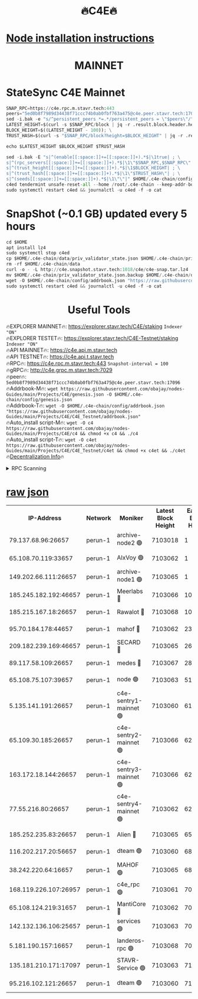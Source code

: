 <h1 align="center"> 🔥C4E🔥</h1>

[Node installation instructions](https://github.com/obajay/nodes-Guides/tree/main/Projects/C4E)
=

<h1 align="center"> MAINNET</h1>

# StateSync C4E Mainnet
```python
SNAP_RPC=https://c4e.rpc.m.stavr.tech:443
peers="5ed0b8f7989d34438f71ccc74b0ab0fbf763a475@c4e.peer.stavr.tech:17096"
sed -i.bak -e "s/^persistent_peers *=.*/persistent_peers = \"$peers\"/" $HOME/.c4e-chain/config/config.toml
LATEST_HEIGHT=$(curl -s $SNAP_RPC/block | jq -r .result.block.header.height); \
BLOCK_HEIGHT=$((LATEST_HEIGHT - 100)); \
TRUST_HASH=$(curl -s "$SNAP_RPC/block?height=$BLOCK_HEIGHT" | jq -r .result.block_id.hash)

echo $LATEST_HEIGHT $BLOCK_HEIGHT $TRUST_HASH

sed -i.bak -E "s|^(enable[[:space:]]+=[[:space:]]+).*$|\1true| ; \
s|^(rpc_servers[[:space:]]+=[[:space:]]+).*$|\1\"$SNAP_RPC,$SNAP_RPC\"| ; \
s|^(trust_height[[:space:]]+=[[:space:]]+).*$|\1$BLOCK_HEIGHT| ; \
s|^(trust_hash[[:space:]]+=[[:space:]]+).*$|\1\"$TRUST_HASH\"| ; \
s|^(seeds[[:space:]]+=[[:space:]]+).*$|\1\"\"|" $HOME/.c4e-chain/config/config.toml
c4ed tendermint unsafe-reset-all --home /root/.c4e-chain --keep-addr-book
sudo systemctl restart c4ed && journalctl -u c4ed -f -o cat
```
# SnapShot (~0.1 GB) updated every 5 hours
```python
cd $HOME
apt install lz4
sudo systemctl stop c4ed
cp $HOME/.c4e-chain/data/priv_validator_state.json $HOME/.c4e-chain/priv_validator_state.json.backup
rm -rf $HOME/.c4e-chain/data
curl -o - -L http://c4e.snapshot.stavr.tech:1018/c4e/c4e-snap.tar.lz4 | lz4 -c -d - | tar -x -C $HOME/.c4e-chain --strip-components 2
mv $HOME/.c4e-chain/priv_validator_state.json.backup $HOME/.c4e-chain/data/priv_validator_state.json
wget -O $HOME/.c4e-chain/config/addrbook.json "https://raw.githubusercontent.com/obajay/nodes-Guides/main/Projects/C4E/addrbook.json"
sudo systemctl restart c4ed && journalctl -u c4ed -f -o cat
```
 <h1 align="center"> Useful Tools</h1>

🔥EXPLORER MAINNET🔥:  https://explorer.stavr.tech/C4E/staking            `Indexer "ON"` \
🔥EXPLORER TESTET🔥:   https://explorer.stavr.tech/C4E-Testnet/staking     `Indexer "ON"` \
🔥API MAINNET🔥:       https://c4e.api.m.stavr.tech \
🔥API TESTNET🔥:       https://c4e.api.t.stavr.tech \
🔥RPC🔥:               https://c4e.rpc.m.stavr.tech:443                  `Snapshot-interval = 100` \
🔥gRPC🔥:              http://c4e.grpc.m.stavr.tech:7029 \
🔥peer🔥:              `5ed0b8f7989d34438f71ccc74b0ab0fbf763a475@c4e.peer.stavr.tech:17096` \
🔥Addrbook-M🔥:    ```wget https://raw.githubusercontent.com/obajay/nodes-Guides/main/Projects/C4E/genesis.json -O $HOME/.c4e-chain/config/genesis.json``` \
🔥Addrbook-T🔥:    ```wget -O $HOME/.c4e-chain/config/addrbook.json "https://raw.githubusercontent.com/obajay/nodes-Guides/main/Projects/C4E/C4E_Testnet/addrbook.json"``` \
🔥Auto_install script-M🔥: ```wget -O c4 https://raw.githubusercontent.com/obajay/nodes-Guides/main/Projects/C4E/c4 && chmod +x c4 && ./c4``` \
🔥Auto_install script-T🔥: ```wget -O c4et https://raw.githubusercontent.com/obajay/nodes-Guides/main/Projects/C4E/C4E_Testnet/c4et && chmod +x c4et && ./c4et``` \
🔥[Decentralization Info](https://github.com/obajay/StateSync-snapshots/tree/main/Projects/C4E/Decentralization)🔥




<details>
<summary>RPC Scanning</summary>

<h2 align="center"> We scan nodes in real time every 4 hours. And we provide the final result of RPC endpoints.
We cannot influence the operation of these nodes in any way. </h2>


```python
If Voting Power is higher than 0 --> then the Node is a validator of the network and may be subject to attack and be a potential threat to the chain.
```
```python
We marked such validators with a red symbol
```

</details>

[raw json](https://rpc-check.c4e.stavr.tech/c4e/rpc-c4e-result.json)
=



<table><tr><th>IP-Address</th><th>Network</th><th>Moniker</th><th>Latest Block Height</th><th>Earliest Block Height</th><th>Catching Up</th><th>Tx Index</th><th>Voting Power</th><th>Scan Time</th></tr><tr><td>79.137.68.96:26657</td><td>perun-1</td><td>archive-node2 🟢</td><td>7103018</td><td>1</td><td>False</td><td>on</td><td>0</td><td>2024-02-09T16:32:49.037082713UTC</td></tr><tr><td>65.108.70.119:33657</td><td>perun-1</td><td>AlxVoy 🟢</td><td>7103062</td><td>1</td><td>False</td><td>on</td><td>0</td><td>2024-02-09T16:33:03.229641639UTC</td></tr><tr><td>149.202.66.111:26657</td><td>perun-1</td><td>archive-node1 🟢</td><td>7103065</td><td>1</td><td>False</td><td>on</td><td>0</td><td>2024-02-09T16:33:19.991352748UTC</td></tr><tr><td>185.245.182.192:46657</td><td>perun-1</td><td>Meerlabs 🔴</td><td>7103066</td><td>1051501</td><td>False</td><td>on</td><td>344594</td><td>2024-02-09T16:33:25.361471022UTC</td></tr><tr><td>185.215.167.18:26657</td><td>perun-1</td><td>Rawalot 🔴</td><td>7103068</td><td>1090501</td><td>False</td><td>on</td><td>450002</td><td>2024-02-09T16:33:37.262472983UTC</td></tr><tr><td>95.70.184.178:44657</td><td>perun-1</td><td>mahof 🔴</td><td>7103062</td><td>2342001</td><td>False</td><td>off</td><td>1356338</td><td>2024-02-09T16:33:02.481426101UTC</td></tr><tr><td>209.182.239.169:46657</td><td>perun-1</td><td>SECARD 🔴</td><td>7103065</td><td>2616101</td><td>False</td><td>off</td><td>749292</td><td>2024-02-09T16:33:15.180197996UTC</td></tr><tr><td>89.117.58.109:26657</td><td>perun-1</td><td>medes 🔴</td><td>7103067</td><td>2826001</td><td>False</td><td>off</td><td>890936</td><td>2024-02-09T16:33:32.444970463UTC</td></tr><tr><td>65.108.75.107:39657</td><td>perun-1</td><td>node 🟢</td><td>7103063</td><td>5198801</td><td>False</td><td>on</td><td>0</td><td>2024-02-09T16:33:06.378571476UTC</td></tr><tr><td>5.135.141.191:26657</td><td>perun-1</td><td>c4e-sentry1-mainnet 🟢</td><td>7103060</td><td>6198001</td><td>False</td><td>on</td><td>0</td><td>2024-02-09T16:32:48.081731906UTC</td></tr><tr><td>65.109.30.185:26657</td><td>perun-1</td><td>c4e-sentry2-mainnet 🟢</td><td>7103066</td><td>6238301</td><td>False</td><td>on</td><td>0</td><td>2024-02-09T16:33:25.007148188UTC</td></tr><tr><td>163.172.18.144:26657</td><td>perun-1</td><td>c4e-sentry3-mainnet 🟢</td><td>7103066</td><td>6239001</td><td>False</td><td>on</td><td>0</td><td>2024-02-09T16:33:25.996463314UTC</td></tr><tr><td>77.55.216.80:26657</td><td>perun-1</td><td>c4e-sentry4-mainnet 🟢</td><td>7103062</td><td>6241001</td><td>False</td><td>on</td><td>0</td><td>2024-02-09T16:33:02.834838525UTC</td></tr><tr><td>185.252.235.83:26657</td><td>perun-1</td><td>Alien 🔴</td><td>7103065</td><td>6502501</td><td>False</td><td>on</td><td>648118</td><td>2024-02-09T16:33:20.368902598UTC</td></tr><tr><td>116.202.217.20:56657</td><td>perun-1</td><td>dteam 🟢</td><td>7103060</td><td>6800901</td><td>False</td><td>on</td><td>0</td><td>2024-02-09T16:32:48.369040128UTC</td></tr><tr><td>38.242.220.64:16657</td><td>perun-1</td><td>MAHOF 🟢</td><td>7103065</td><td>6885501</td><td>False</td><td>on</td><td>0</td><td>2024-02-09T16:33:17.569466957UTC</td></tr><tr><td>168.119.226.107:26957</td><td>perun-1</td><td>c4e_rpc 🟢</td><td>7103061</td><td>7003061</td><td>False</td><td>on</td><td>0</td><td>2024-02-09T16:32:55.533073483UTC</td></tr><tr><td>65.108.124.219:31657</td><td>perun-1</td><td>MantiCore 🔴</td><td>7103062</td><td>7003062</td><td>False</td><td>off</td><td>729079</td><td>2024-02-09T16:33:02.031129569UTC</td></tr><tr><td>142.132.136.106:25657</td><td>perun-1</td><td>services 🟢</td><td>7103063</td><td>7012001</td><td>False</td><td>on</td><td>0</td><td>2024-02-09T16:33:05.944153742UTC</td></tr><tr><td>5.181.190.157:16657</td><td>perun-1</td><td>landeros-rpc 🟢</td><td>7103068</td><td>7095001</td><td>False</td><td>on</td><td>0</td><td>2024-02-09T16:33:36.883626040UTC</td></tr><tr><td>135.181.210.171:17097</td><td>perun-1</td><td>STAVR-Service 🟢</td><td>7103063</td><td>7101001</td><td>False</td><td>on</td><td>0</td><td>2024-02-09T16:33:06.738463687UTC</td></tr><tr><td>95.216.102.121:26657</td><td>perun-1</td><td>dteam 🟢</td><td>7103060</td><td>7102001</td><td>False</td><td>on</td><td>0</td><td>2024-02-09T16:32:48.721670623UTC</td></tr></table>
